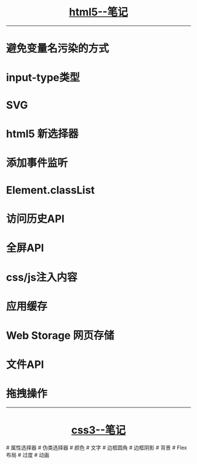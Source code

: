<h1 align="center"><a href="./HTML5.md">html5--笔记</a></h1>

***
# 避免变量名污染的方式
# input-type类型
# SVG
# html5 新选择器
# 添加事件监听
# Element.classList
# 访问历史API
# 全屏API
# css/js注入内容
# 应用缓存
# Web Storage 网页存储
# 文件API
# 拖拽操作
***

<h1 align="center"><a href="CSS3.md">css3--笔记</a></h1>
# 属性选择器
# 伪类选择器
# 颜色
# 文字
# 边框圆角
# 边框阴影
# 背景
# Flex布局
# 过度
# 动画
